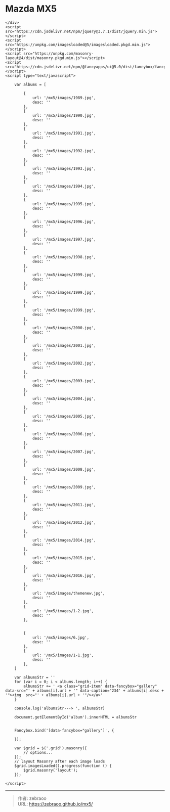 # Mazda MX5


<!DOCTYPE html
    PUBLIC "-//W3C//DTD XHTML 1.0 Transitional//EN" "http://www.w3.org/TR/xhtml1/DTD/xhtml1-transitional.dtd">
<html xmlns="http://www.w3.org/1999/xhtml">

<head>
    <meta charset="UTF-8" />
    <meta http-equiv="Content-Type" content="text/html; charset=gb2312">
    <title></title>
    <link rel="stylesheet" href="https://cdn.jsdelivr.net/npm/@fancyapps/ui@5.0/dist/fancybox/fancybox.css" />
    <style>
        .grid-item {
            width: 220px;
            margin-bottom: 3px;
            margin-left: 5px;
            margin-right: 5px;
        }
    </style>

</head>

<body>
    <div id="album" class="grid" style="margin-top: 20px;">

    </div>
    <script src="https://cdn.jsdelivr.net/npm/jquery@3.7.1/dist/jquery.min.js"></script>
    <script src="https://unpkg.com/imagesloaded@5/imagesloaded.pkgd.min.js"></script>
    <script src="https://unpkg.com/masonry-layout@4/dist/masonry.pkgd.min.js"></script>
    <script src="https://cdn.jsdelivr.net/npm/@fancyapps/ui@5.0/dist/fancybox/fancybox.umd.js"></script>
    <script type="text/javascript">

        var albums = [
            
            {
                url: '/mx5/images/1989.jpg',
                desc: ''
            },
            {
                url: '/mx5/images/1990.jpg',
                desc: ''
            }, 
            {
                url: '/mx5/images/1991.jpg',
                desc: ''
            },
            {
                url: '/mx5/images/1992.jpg',
                desc: ''
            }, 
            {
                url: '/mx5/images/1993.jpg',
                desc: ''
            },
            {
                url: '/mx5/images/1994.jpg',
                desc: ''
            }, 
            {
                url: '/mx5/images/1995.jpg',
                desc: ''
            },
            {
                url: '/mx5/images/1996.jpg',
                desc: ''
            },
            {
                url: '/mx5/images/1997.jpg',
                desc: ''
            },
            {
                url: '/mx5/images/1998.jpg',
                desc: ''
            },
            {
                url: '/mx5/images/1999.jpg',
                desc: ''
            },
            {
                url: '/mx5/images/1999.jpg',
                desc: ''
            },
            {
                url: '/mx5/images/1999.jpg',
                desc: ''
            },
            {
                url: '/mx5/images/2000.jpg',
                desc: ''
            },
            {
                url: '/mx5/images/2001.jpg',
                desc: ''
            },
            {
                url: '/mx5/images/2002.jpg',
                desc: ''
            },
            {
                url: '/mx5/images/2003.jpg',
                desc: ''
            },
            {
                url: '/mx5/images/2004.jpg',
                desc: ''
            },
            {
                url: '/mx5/images/2005.jpg',
                desc: ''
            },
            {
                url: '/mx5/images/2006.jpg',
                desc: ''
            },
            {
                url: '/mx5/images/2007.jpg',
                desc: ''
            },
            {
                url: '/mx5/images/2008.jpg',
                desc: ''
            },
            {
                url: '/mx5/images/2009.jpg',
                desc: ''
            },
            {
                url: '/mx5/images/2011.jpg',
                desc: ''
            },
            {
                url: '/mx5/images/2012.jpg',
                desc: ''
            },
            {
                url: '/mx5/images/2014.jpg',
                desc: ''
            },
            {
                url: '/mx5/images/2015.jpg',
                desc: ''
            },
            {
                url: '/mx5/images/2016.jpg',
                desc: ''
            },
            {
                url: '/mx5/images/themenew.jpg',
                desc: ''
            },
            {
                url: '/mx5/images/1-2.jpg',
                desc: ''
            },
            
            
            {
                url: '/mx5/images/6.jpg',
                desc: ''
            }, 
            {
                url: '/mx5/images/1-1.jpg',
                desc: ''
            },
        ]

        var albumsStr = ''
        for (var i = 0; i < albums.length; i++) {
            albumsStr += ' <a class="grid-item" data-fancybox="gallery" data-src="' + albums[i].url + '" data-caption="234' + albums[i].desc + '"><img  src="' + albums[i].url + '"/></a>'
        }

        console.log('albumsStr---> ', albumsStr)

        document.getElementById('album').innerHTML = albumsStr


        Fancybox.bind('[data-fancybox="gallery"]', {

        });

        var $grid = $('.grid').masonry({
            // options...
        });
        // layout Masonry after each image loads
        $grid.imagesLoaded().progress(function () {
            $grid.masonry('layout');
        });

    </script>

</body>




</html>

---

> 作者: zebraoo  
> URL: https://zebraoo.github.io/mx5/  

